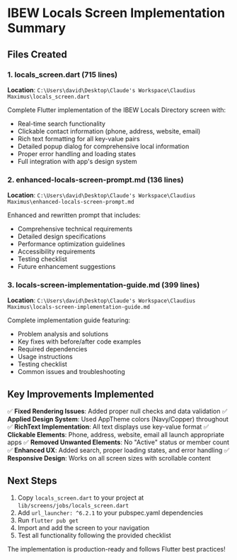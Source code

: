 # IBEW Locals Screen Implementation Summary

## Files Created

### 1. **locals_screen.dart** (715 lines)

**Location**: `C:\Users\david\Desktop\Claude's Workspace\Claudius Maximus\locals_screen.dart`

Complete Flutter implementation of the IBEW Locals Directory screen with:

- Real-time search functionality
- Clickable contact information (phone, address, website, email)
- Rich text formatting for all key-value pairs
- Detailed popup dialog for comprehensive local information
- Proper error handling and loading states
- Full integration with app's design system

### 2. **enhanced-locals-screen-prompt.md** (136 lines)

**Location**: `C:\Users\david\Desktop\Claude's Workspace\Claudius Maximus\enhanced-locals-screen-prompt.md`

Enhanced and rewritten prompt that includes:

- Comprehensive technical requirements
- Detailed design specifications
- Performance optimization guidelines
- Accessibility requirements
- Testing checklist
- Future enhancement suggestions

### 3. **locals-screen-implementation-guide.md** (399 lines)

**Location**: `C:\Users\david\Desktop\Claude's Workspace\Claudius Maximus\locals-screen-implementation-guide.md`

Complete implementation guide featuring:

- Problem analysis and solutions
- Key fixes with before/after code examples
- Required dependencies
- Usage instructions
- Testing checklist
- Common issues and troubleshooting

## Key Improvements Implemented

✅ **Fixed Rendering Issues**: Added proper null checks and data validation
✅ **Applied Design System**: Used AppTheme colors (Navy/Copper) throughout
✅ **RichText Implementation**: All text displays use key-value format
✅ **Clickable Elements**: Phone, address, website, email all launch appropriate apps
✅ **Removed Unwanted Elements**: No "Active" status or member count
✅ **Enhanced UX**: Added search, proper loading states, and error handling
✅ **Responsive Design**: Works on all screen sizes with scrollable content

## Next Steps

1. Copy `locals_screen.dart` to your project at `lib/screens/jobs/locals_screen.dart`
2. Add `url_launcher: ^6.2.1` to your pubspec.yaml dependencies
3. Run `flutter pub get`
4. Import and add the screen to your navigation
5. Test all functionality following the provided checklist

The implementation is production-ready and follows Flutter best practices!
